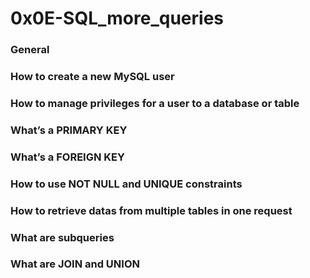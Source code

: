 # 0x0E-SQL_more_queries

### General
### How to create a new MySQL user
### How to manage privileges for a user to a database or table
### What’s a PRIMARY KEY
### What’s a FOREIGN KEY
### How to use NOT NULL and UNIQUE constraints
### How to retrieve datas from multiple tables in one request
### What are subqueries
### What are JOIN and UNION

